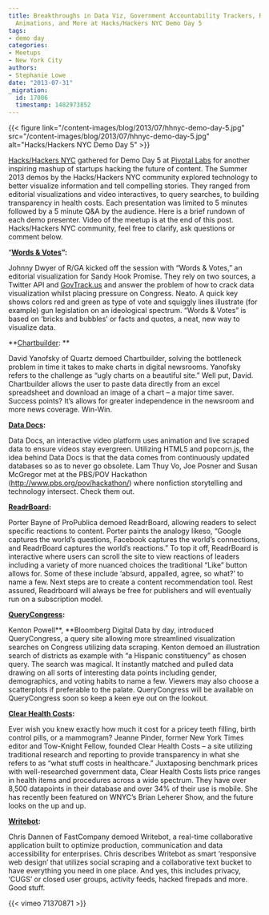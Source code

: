 ```yaml
---
title: Breakthroughs in Data Viz, Government Accountability Trackers, Real-time Video
  Animations, and More at Hacks/Hackers NYC Demo Day 5
tags:
- demo day
categories:
- Meetups
- New York City
authors:
- Stephanie Lowe
date: "2013-07-31"
_migration:
  id: 17006
  timestamp: 1482973852
---
```


{{< figure link="/content-images/blog/2013/07/hhnyc-demo-day-5.jpg" src="/content-images/blog/2013/07/hhnyc-demo-day-5.jpg" alt="Hacks/Hackers NYC Demo Day 5" >}}

[Hacks/Hackers NYC][1] gathered for Demo Day 5 at [Pivotal Labs][2] for another inspiring mashup of startups hacking the future of content. The Summer 2013 demos by the Hacks/Hackers NYC community explored technology to better visualize information and tell compelling stories. They ranged from editorial visualizations and video interactives, to query searches, to building transparency in health costs. Each presentation was limited to 5 minutes followed by a 5 minute Q&A by the audience. Here is a brief rundown of each demo presenter. Video of the meetup is at the end of this post. Hacks/Hackers NYC community, feel free to clarify, ask questions or comment below.

“**[Words & Votes][3]”:**

Johnny Dwyer of R/GA kicked off the session with “Words & Votes,” an editorial visualization for Sandy Hook Promise. They rely on two sources, a Twitter API and [GovTrack.us][4] and answer the problem of how to crack data visualization whilst placing pressure on Congress. Neato. A quick key shows colors red and green as type of vote and squiggly lines illustrate (for example) gun legislation on an ideological spectrum. &#8220;Words & Votes&#8221; is based on ‘bricks and bubbles’ or facts and quotes, a neat, new way to visualize data.

**[Chartbuilder][5]: **

David Yanofsky of Quartz demoed Chartbuilder, solving the bottleneck problem in time it takes to make charts in digital newsrooms. Yanofsky refers to the challenge as “ugly charts on a beautiful site.” Well put, David. Chartbuilder allows the user to paste data directly from an excel spreadsheet and download an image of a chart &#8211; a major time saver. Success points? It&#8217;s allows for greater independence in the newsroom and more news coverage. Win-Win.

**[Data Docs][6]:**

Data Docs, an interactive video platform uses animation and live scraped data to ensure videos stay evergreen. Utilizing HTML5 and popcorn.js, the idea behind Data Docs is that the data comes from continuously updated databases so as to never go obsolete. Lam Thuy Vo, Joe Posner and Susan McGregor met at the PBS/POV Hackathon (<http://www.pbs.org/pov/hackathon/>) where nonfiction storytelling and technology intersect. Check them out.

**[ReadrBoard][7]:**

Porter Bayne of ProPublica demoed ReadrBoard, allowing readers to select specific reactions to content. Porter paints the analogy likeso, “Google captures the world’s questions, Facebook captures the world’s connections, and ReadrBoard captures the world’s reactions.” To top it off, ReadrBoard is interactive where users can scroll the site to view reactions of leaders including a variety of more nuanced choices the traditional “Like” button allows for. Some of these include ‘absurd, appalled, agree, so what?’ to name a few. Next steps are to create a content recommendation tool. Rest assured, Readrboard will always be free for publishers and will eventually run on a subscription model.

**[QueryCongress][8]:**

Kenton Powell**, **Bloomberg Digital Data by day, introduced QueryCongress, a query site allowing more streamlined visualization searches on Congress utilizing data scraping. Kenton demoed an illustration search of districts as example with “a Hispanic constituency” as chosen query. The search was magical. It instantly matched and pulled data drawing on all sorts of interesting data points including gender, demographics, and voting habits to name a few. Viewers may also choose a scatterplots if preferable to the palate. QueryCongress will be available on QueryCongress soon so keep a keen eye out on the lookout.

**[Clear Health Costs][9]:**

Ever wish you knew exactly how much it cost for a pricey teeth filling, birth control pills, or a mammogram? Jeanne Pinder, former New York Times editor and Tow-Knight Fellow, founded Clear Health Costs – a site utilizing traditional research and reporting to provide transparency in what she refers to as &#8220;what stuff costs in healthcare.&#8221; Juxtaposing benchmark prices with well-researched government data, Clear Health Costs lists price ranges in health items and procedures across a wide spectrum. They have over 8,500 datapoints in their database and over 34% of their use is mobile. She has recently been featured on WNYC&#8217;s Brian Leherer Show, and the future looks on the up and up.

**[Writebot][10]:**

Chris Dannen of FastCompany demoed Writebot, a real-time collaborative application built to optimize production, communication and data accessibility for enterprises. Chris describes Writebot as smart &#8216;responsive web design&#8217; that utilizes social scraping and a collaborative text bucket to have everything you need in one place. And yes, this includes privacy, &#8216;CUGS&#8217; or closed user groups, activity feeds, hacked firepads and more. Good stuff.

{{< vimeo 71370871 >}}

 [1]: http://meetupnyc.hackshackers.com
 [2]: http://pivotallabs.com
 [3]: http://wordsandvotes.sandyhookpromise.org/#/influential/300066
 [4]: http://govtrack.us/
 [5]: http://yanofsky.info/demos/chartbuilder/
 [6]: http://www.datadocs.org/prototype/
 [7]: http://screencast.com/t/PyfUMumg
 [8]: http://www.kentonpowell.com/demo_day/1.png
 [9]: http://clearhealthcosts.com/
 [10]: http://writebot.com/